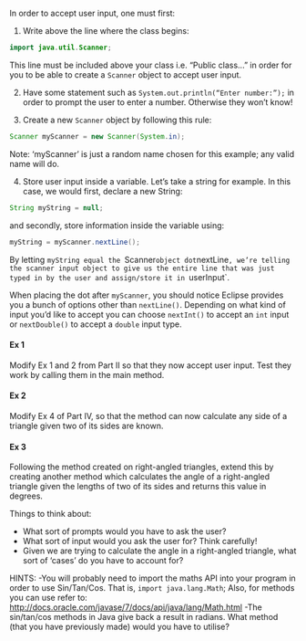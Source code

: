 In order to accept user input, one must first:

1.	Write above the line where the class begins: 

```java
import java.util.Scanner;
```

This line must be included above your class i.e. “Public class...” in order for you to be able to create a `Scanner` object to accept user input.

2.	Have some statement such as `System.out.println(“Enter number:”);` in order to prompt the user to enter a number. Otherwise they won’t know!

3.	Create a new `Scanner` object by following this rule: 

```java
Scanner myScanner = new Scanner(System.in); 
```

Note: ‘myScanner’ is just a random name chosen for this example; any valid name will do.

4.	Store user input inside a variable. Let’s take a string for example. In this case, we would first, declare a new String:
```java
String myString = null;
```
and secondly, store information inside the variable using:
```java
myString = myScanner.nextLine();
```
By letting `myString equal the `Scanner` object dot `nextLine`, we’re telling the scanner input object to give us the entire line that was just typed in by the user and assign/store it in `userInput`.

When placing the dot after `myScanner`, you should notice Eclipse provides you a bunch of options other than `nextLine()`. Depending on what kind of input you’d like to accept you can choose `nextInt()` to accept an `int` input or `nextDouble()` to accept a `double` input type.

#### Ex 1

Modify Ex 1 and 2 from Part II so that they now accept user input. Test they work by calling them in the main method.

#### Ex 2

Modify Ex 4 of Part IV, so that the method can now calculate any side of a triangle given two of its sides are known. 

#### Ex 3

Following the method created on right-angled triangles, extend this by creating another method which calculates the angle of a right-angled triangle given the lengths of two of its sides and returns this value in degrees.

Things to think about:
-	What sort of prompts would you have to ask the user?
-	What sort of input would you ask the user for? Think carefully!
-	Given we are trying to calculate the angle in a right-angled triangle, what sort of ‘cases’ do you have to account for?

HINTS: 
-You will probably need to import the maths API into your program in order to use Sin/Tan/Cos. That is, `import java.lang.Math`; Also, for methods you can use refer to: http://docs.oracle.com/javase/7/docs/api/java/lang/Math.html 
-The sin/tan/cos methods in Java give back a result in radians. What method (that you have previously made) would you have to utilise? 
